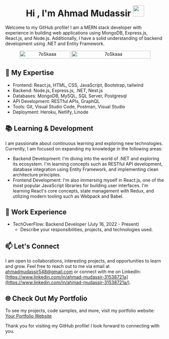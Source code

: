 <h1 align="center">Hi , I'm Ahmad Mudassir <img src="https://media.giphy.com/media/hvRJCLFzcasrR4ia7z/giphy.gif" width="35"></h1>

Welcome to my GitHub profile! I am a MERN stack developer with experience in building web applications using MongoDB, Express.js, React.js, and Node.js. Additionally, I have a solid understanding of backend development using .NET and Entity Framework.

<p align="center"> 
	<img src="https://komarev.com/ghpvc/?username=7oSkaaa&label=Profile%20views&color=0047AB&style=plastic?" alt="7oSkaaa" height=25px, width=160px/> 
	<!---
		<a href = "https://commits.top/egypt.html" target="_blank">
			<img src="https://aktive.tk/egypt/7oSkaaa?color=red" alt="Most Active Users" target="_blank" height=25px, width=250px/> 
		</a>
	-->
	<a href = "https://commits.top/egypt.html" target="_blank">
		<img src="https://enfsgag3ayy6w9q.m.pipedream.net/&style=plastic" alt="7oSkaaa" target="_blank" height=25px, width=250px/> 
	</a>

</p>

## 🔭 My Expertise

- Frontend: React.js, HTML, CSS, JavaScript, Bootstrap, tailwind
- Backend: Node.js, Express.js, .NET, Nest.js
- Databases: MongoDB, MySQL, SQL Server, Postgresql
- API Development: RESTful APIs, GraphQL
- Tools: Git, Visual Studio Code, Postman, Visual Studio
- Deployment: Heroku, Netlify, Linode

## 📚 Learning & Development

I am passionate about continuous learning and exploring new technologies. Currently, I am focused on expanding my knowledge in the following areas:

- Backend Development: I'm diving into the world of .NET and exploring its ecosystem. I'm learning concepts such as RESTful API development, database integration using Entity Framework, and implementing clean architecture principles.
- Frontend Development: I'm also immersing myself in React.js, one of the most popular JavaScript libraries for building user interfaces. I'm learning React's core concepts, state management with Redux, and utilizing modern tooling such as Webpack and Babel.

## 💼 Work Experience

- TechOverFlow: Backend Developer (July 16, 2022 - Present)
  - Describe your responsibilities, projects, and technologies used.

## 📫 Let's Connect

I am open to collaborations, interesting projects, and opportunities to learn and grow. Feel free to reach out to me via email at [ahmadmudassir548@gmail.com](mailto:ahmadmudassir548@gmail.com) or connect with me on LinkedIn: [https://www.linkedin.com/in/ahmad-mudassir-31538721a](https://www.linkedin.com/in/ahmad-mudassir-31538721a/).

## 🌐 Check Out My Portfolio

To see my projects, code samples, and more, visit my portfolio website: [Your Portfolio Website](https://your-portfolio-website.com)

Thank you for visiting my GitHub profile! I look forward to connecting with you.

